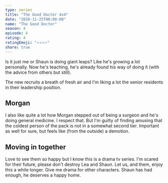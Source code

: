 ```yaml
---
type: series
title: "The Good Doctor 4x4"
date: "2020-11-25T00:00:00"
name: "The Good Doctor"
season: 4
episode: 4
rating: 4
ratingEmoji: "⭐️⭐️⭐️⭐️"
share: true
---
```


Is it just me or Shaun is doing giant leaps? Like he's growing a lot personally. Now he's teaching, he's already found his way of doing it (with the advice from others but still).

The new recruits a breath of fresh air and I'm liking a lot the senior residents in their leadership position.

## Morgan

I also like quite a lot how Morgan stepped out of being a surgeon and he's doing general medicine. I respect that. But I'm guilty of finding amusing that the coldest person of the pack is not in a somewhat second tier. Important as well for sure, but feels like (from the outside) a demotion.

## Moving in together

Love to see them so happy but I know this is a drama tv series. I'm scared for their future, please don't destroy Lea and Shaun. Let us, and them, enjoy this a while longer. Give me drama for other characters. Shaun has had enough, he deserves a happy home.
